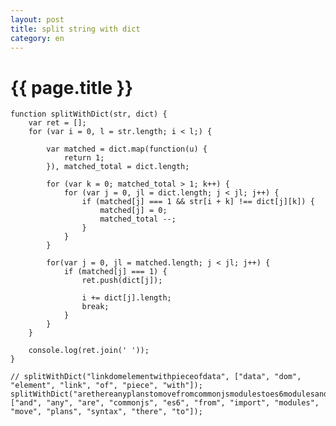 ```yaml
---
layout: post
title: split string with dict
category: en
---
```


{{ page.title }}
================


    function splitWithDict(str, dict) {
        var ret = [];
        for (var i = 0, l = str.length; i < l;) {

            var matched = dict.map(function(u) {
                return 1;
            }), matched_total = dict.length;

            for (var k = 0; matched_total > 1; k++) {
                for (var j = 0, jl = dict.length; j < jl; j++) {
                    if (matched[j] === 1 && str[i + k] !== dict[j][k]) {
                        matched[j] = 0;
                        matched_total --;
                    }
                }
            }

            for(var j = 0, jl = matched.length; j < jl; j++) {
                if (matched[j] === 1) {
                    ret.push(dict[j]);

                    i += dict[j].length;
                    break;
                }
            }
        }

        console.log(ret.join(' '));
    }

    // splitWithDict("linkdomelementwithpieceofdata", ["data", "dom", "element", "link", "of", "piece", "with"]);
    splitWithDict("arethereanyplanstomovefromcommonjsmodulestoes6modulesandimportsyntax", ["and", "any", "are", "commonjs", "es6", "from", "import", "modules", "move", "plans", "syntax", "there", "to"]);
